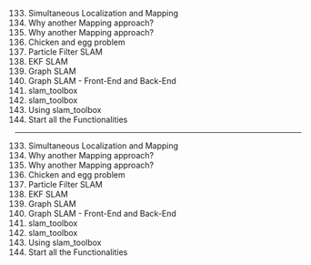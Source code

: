 133. Simultaneous Localization and Mapping
134. Why another Mapping approach?
135. <LAB>Why another Mapping approach?</LAB>
136. Chicken and egg problem
137. Particle Filter SLAM
138. EKF SLAM
139. Graph SLAM
140. Graph SLAM - Front-End and Back-End
141. slam_toolbox
142. <LAB>slam_toolbox</LAB>
143. <LAB>Using slam_toolbox</LAB>
144. <LAB>Start all the Functionalities</LAB>

---

133. Simultaneous Localization and Mapping
134. Why another Mapping approach?
135. <LAB>Why another Mapping approach?</LAB>
136. Chicken and egg problem
137. Particle Filter SLAM
138. EKF SLAM
139. Graph SLAM
140. Graph SLAM - Front-End and Back-End
141. slam_toolbox
142. <LAB>slam_toolbox</LAB>
143. <LAB>Using slam_toolbox</LAB>
144. <LAB>Start all the Functionalities</LAB>
